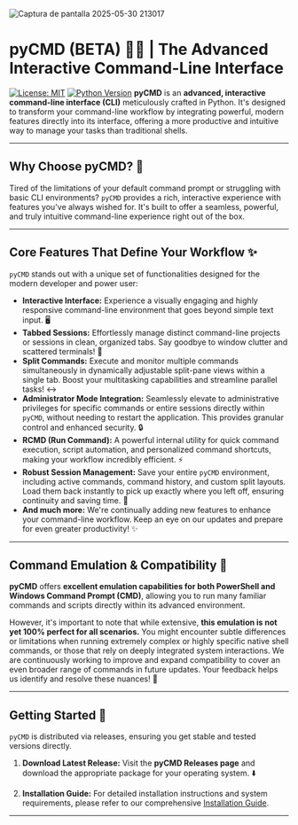 ![Captura de pantalla 2025-05-30 213017](https://github.com/user-attachments/assets/29e33f40-7107-47cd-8651-eced174b7d56)
# pyCMD (BETA) 🚀🐍 | The Advanced Interactive Command-Line Interface

[![License: MIT](https://img.shields.io/badge/License-MIT-yellow.svg)](https://opensource.org/licenses/MIT)
[![Python Version](https://img.shields.io/badge/Python-3.x-blue.svg)](https://www.python.org/)
**pyCMD** is an **advanced, interactive command-line interface (CLI)** meticulously crafted in Python. It's designed to transform your command-line workflow by integrating powerful, modern features directly into its interface, offering a more productive and intuitive way to manage your tasks than traditional shells.

---

## Why Choose pyCMD? 🤔

Tired of the limitations of your default command prompt or struggling with basic CLI environments? `pyCMD` provides a rich, interactive experience with features you've always wished for. It's built to offer a seamless, powerful, and truly intuitive command-line experience right out of the box.

---

## Core Features That Define Your Workflow ✨

`pyCMD` stands out with a unique set of functionalities designed for the modern developer and power user:

* **Interactive Interface:** Experience a visually engaging and highly responsive command-line environment that goes beyond simple text input. 🖥️
* **Tabbed Sessions:** Effortlessly manage distinct command-line projects or sessions in clean, organized tabs. Say goodbye to window clutter and scattered terminals! 📁
* **Split Commands:** Execute and monitor multiple commands simultaneously in dynamically adjustable split-pane views within a single tab. Boost your multitasking capabilities and streamline parallel tasks! ↔️
* **Administrator Mode Integration:** Seamlessly elevate to administrative privileges for specific commands or entire sessions directly within `pyCMD`, without needing to restart the application. This provides granular control and enhanced security. 🔒
* **RCMD (Run Command):** A powerful internal utility for quick command execution, script automation, and personalized command shortcuts, making your workflow incredibly efficient. ⚡
* **Robust Session Management:** Save your entire `pyCMD` environment, including active commands, command history, and custom split layouts. Load them back instantly to pick up exactly where you left off, ensuring continuity and saving time. 💾
* **And much more:** We're continually adding new features to enhance your command-line workflow. Keep an eye on our updates and prepare for even greater productivity! ✨

---

## Command Emulation & Compatibility 🤝

**pyCMD** offers **excellent emulation capabilities for both PowerShell and Windows Command Prompt (CMD)**, allowing you to run many familiar commands and scripts directly within its advanced environment.

However, it's important to note that while extensive, **this emulation is not yet 100% perfect for all scenarios.** You might encounter subtle differences or limitations when running extremely complex or highly specific native shell commands, or those that rely on deeply integrated system interactions. We are continuously working to improve and expand compatibility to cover an even broader range of commands in future updates. Your feedback helps us identify and resolve these nuances! 🚧

---

## Getting Started 🎉

`pyCMD` is distributed via releases, ensuring you get stable and tested versions directly.

1.  **Download Latest Release:**
    Visit the **pyCMD Releases page** and download the appropriate package for your operating system. ⬇️

2.  **Installation Guide:**
    For detailed installation instructions and system requirements, please refer to our comprehensive [Installation Guide](link-to-your-installation-guide).

---
